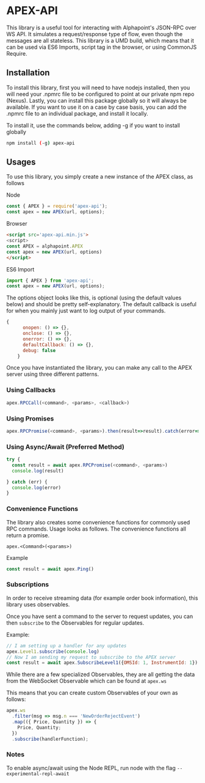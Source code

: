 # APEX-API

This library is a useful tool for interacting with Alphapoint's JSON-RPC over WS API. It simulates a request/response type of flow, even though the messages are all stateless. This library is a UMD build, which means that it can be used via ES6 Imports, script tag in the browser, or using CommonJS Require.

## Installation

To install this library, first you will need to have nodejs installed, then you will need your .npmrc file to be configured to point at our private npm repo (Nexus). Lastly, you can install this package globally so it will always be available. If you want to use it on a case by case basis, you can add the .npmrc file to an individual package, and install it locally.

To install it, use the commands below, adding -g if you want to install globally

```bash
npm install (-g) apex-api
```

## Usages

To use this library, you simply create a new instance of the APEX class, as follows

Node

```javascript
const { APEX } = require('apex-api');
const apex = new APEX(url, options);
```

Browser

```html
<script src='apex-api.min.js'>
<script>
const APEX = alphapoint.APEX
const apex = new APEX(url, options)
</script>
```

ES6 Import

```javascript
import { APEX } from 'apex-api';
const apex = new APEX(url, options);
```

The options object looks like this, is optional (using the default values below) and should be pretty self-explanatory. The default callback is useful for when you mainly just want to log output of your commands.

```javascript
{
      onopen: () => {},
      onclose: () => {},
      onerror: () => {},
      defaultCallback: () => {},
      debug: false
    }
```

Once you have instantiated the library, you can make any call to the APEX server using three different patterns.

### Using Callbacks

```javascript
apex.RPCCall(<command>, <params>, <callback>)
```

### Using Promises

```javascript
apex.RPCPromise(<command>, <params>).then(result=>result).catch(error=>error)
```

### Using Async/Await (Preferred Method)

```javascript
try {
  const result = await apex.RPCPromise(<command>, <params>)
  console.log(result)

} catch (err) {
  console.log(error)
}
```

### Convenience Functions

The library also creates some convenience functions for commonly used RPC commands. Usage looks as follows. The convenience functions all return a promise.

`apex.<Command>(<params>)`

Example

```javascript
const result = await apex.Ping()
```

### Subscriptions

In order to receive streaming data (for example order book information), this library uses observables.

Once you have sent a command to the server to request updates, you can then `subscribe` to the Observables for regular updates.

Example:

```javascript
// I am setting up a handler for any updates
apex.Level1.subscribe(console.log)
// Now I am sending my request to subscribe to the APEX server
const result = await apex.SubscribeLevel1({OMSId: 1, InstrumentId: 1})
```

While there are a few specialized Observables, they are all getting the data from the WebSocket Observable which can be found at `apex.ws`

This means that you can create custom Observables of your own as follows:

```javascript
apex.ws
  .filter(msg => msg.n === 'NewOrderRejectEvent')
  .map(({ Price, Quantity }) => {
    Price, Quantity;
  })
  .subscribe(handlerFunction);
```

### Notes

To enable async/await using the Node REPL, run node with the flag `--experimental-repl-await`
